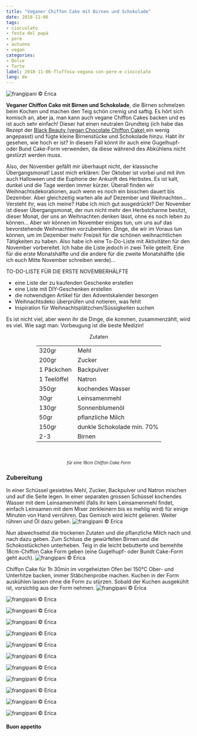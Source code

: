 ```yaml
---
title: "Veganer Chiffon Cake mit Birnen und Schokolade"
date: 2018-11-06
tags:
- cioccolato
- festa del papà
- pere
- autunno
- vegan
categories:
- Dolce
- Torte
label: 2018-11-06-fluffosa-vegana-con-pere-e-cioccolato
lang: de
---
```

![](../2018-11-06-fluffosa-vegana-con-pere-e-cioccolato/header.jpg "frangipani © Erica")

**Veganer Chiffon Cake mit Birnen und Schokolade**, die Birnen schmelzen beim Kochen und machen den Teig schön cremig und saftig. Es hört sich komisch an, aber ja, man kann auch vegane Chiffon Cakes backen und es ist auch sehr einfach! Dieser hat einen neutralen Grundteig (ich habe das Rezept der <a href="https://frangipani.raiano.ch/2016-10-18-black-beauty-de/" target="_blank"> Black Beauty (vegan Chocolate Chiffon Cake) </a> ein wenig angepasst) und fügte kleine Birnenstücke und Schokolade hinzu. Habt ihr gesehen, wie hoch er ist? In diesem Fall könnt ihr auch eine Gugelhupf- oder Bund Cake-Form verwenden, da diese während des Abkühlens nicht gestürzt werden muss.

Also, der November gefällt mir überhaupt nicht, der klassische Übergangsmonat! Lasst mich erklären: Der Oktober ist vorbei und mit ihm auch Halloween und die Euphorie der Ankunft des Herbstes. Es ist kalt, dunkel und die Tage werden immer kürzer. Überall finden wir Weihnachtsdekorationen, auch wenn es noch ein bisschen dauert bis Dezember. Aber gleichzeitig warten alle auf Dezember und Weihnachten... Versteht ihr, was ich meine? Habe ich mich gut ausgedrückt? Der November ist dieser Übergangsmonat, der nun nicht mehr den Herbstcharme besitzt, dieser Monat, der uns an Weihnachten denken lässt, ohne es noch leben zu können... Aber wir können im November einiges tun, um uns auf das bevorstehende Weihnachten vorzubereiten. Dinge, die wir im Voraus tun können, um im Dezember mehr Freizeit für die schönen weihnachtlichen Tätigkeiten zu haben. Also habe ich eine To-Do-Liste mit Aktivitäten für den November vorbereitet. Ich habe die Liste jedoch in zwei Teile geteilt. Eine für die erste Monatshälfte und die andere für die zweite Monatshälfte (die ich euch Mitte November schreiben werde)...

TO-DO-LISTE FÜR DIE ERSTE NOVEMBERHÄLFTE

- eine Liste der zu kaufenden Geschenke erstellen
- eine Liste mit DIY-Geschenken erstellen
- die notwendigen Artikel für den Adventskalender besorgen
- Weihnachtsdeko überprüfen und notieren, was fehlt
- Inspiration für Weihnachtsplätzchen/Süssigkeiten suchen

Es ist nicht viel, aber wenn ihr die Dinge, die kommen, zusammenzählt, wird es viel. Wie sagt man: Vorbeugung ist die beste Medizin!

<div id="wrapper" style="text-align: center">
  <div id="yourdiv" style="display: inline-block;">
    <div class="ingredients" itemscope itemtype="http://schema.org/Recipe">
      <span itemprop="name" style="display:none;">Veganer Chiffon Cake mit Birnen und Schokolade</span>
      <span itemprop="recipeCategory" style="display:none;">Süsses</span>
      <img itemprop="image" style="display:none;" class="ignore-gallery-item" src="../2018-11-06-fluffosa-vegana-con-pere-e-cioccolato/header.jpeg"/>
      <span itemprop="author" style="display:none;">Erica Raiano</span>
      <span itemprop="description" style="display:none;">Veganer Chiffon Cake mit Birnen und Schokolade, die Birnen schmelzen beim Kochen und machen den Teig schön cremig und saftig.</span>
      <div class="ingredients-title">Zutaten</div>
      <table>
        <tbody>
          </tr>
          <tr itemprop="recipeIngredient">
            <td>320gr</td>
            <td>Mehl</td>
          </tr>
          <tr itemprop="recipeIngredient">
            <td>200gr</td>
            <td>Zucker</td>
          </tr>
          <tr itemprop="recipeIngredient">
            <td>1 Päckchen</td>
            <td>Backpulver</td>
          </tr>
          <tr itemprop="recipeIngredient">
            <td>1 Teelöffel</td>
            <td>Natron</td>
          </tr>
          <tr itemprop="recipeIngredient">
            <td>350gr</td>
            <td>kochendes Wasser</td>
          </tr>
          <tr itemprop="recipeIngredient">
            <td>30gr</td>
            <td>Leinsamenmehl</td>
          </tr>
          <tr itemprop="recipeIngredient">
            <td>130gr</td>
            <td>Sonnenblumenöl</td>
          </tr>
          <tr itemprop="recipeIngredient">
            <td>50gr</td>
            <td>pflanzliche Milch</td>
          </tr>
          <tr itemprop="recipeIngredient">
            <td>150gr</td>
            <td>dunkle Schokolade min. 70%</td>
          </tr>
          <tr itemprop="recipeIngredient">
            <td>2-3</td>
            <td>Birnen</td> 
          </tr>
        </tbody>
      </table>
      <br></br>
      <i class="pull-right" style="font-size: 80%;">für eine 18cm Chiffon Cake Form</i>
    </div>
  </div>
</div>


<h3>
  <font color="grey">
    <i class="fa-solid fa-gears"></i>
  </font> Zubereitung
</h3>

In einer Schüssel gesiebtes Mehl, Zucker, Backpulver und Natron mischen und auf die Seite legen. In einer separaten grossen Schüssel kochendes Wasser mit dem Leinsamenmehl (falls ihr kein Leinsamenmehl findet, einfach Leinsamen mit dem Mixer zerkleinern bis es mehlig wird) für einige Minuten von Hand verrühren. Das Gemisch wird leicht gelieren. Weiter rühren und Öl dazu geben.
![](../2018-11-06-fluffosa-vegana-con-pere-e-cioccolato/liquidi.jpg "frangipani © Erica")

Nun abwechselnd die trockenen Zutaten und die pflanzliche Milch nach und nach dazu geben. Zum Schluss die gewürfelten Birnen und die Schokostückchen unterheben. Teig in die leicht bebutterte und bemehlte 18cm-Chiffon Cake Form geben (eine Gugelhupf- oder Bundt Cake-Form geht auch).
![](../2018-11-06-fluffosa-vegana-con-pere-e-cioccolato/teglia.jpg "frangipani © Erica")

Chiffon Cake für 1h 30min im vorgeheizten Ofen bei 150°C Ober- und Unterhitze backen, immer Stäbchenprobe machen. Kuchen in der Form auskühlen lassen ohne die Form zu stürzen. Sobald der Kuchen ausgekühlt ist, vorsichtig aus der Form nehmen.
![](../2018-11-06-fluffosa-vegana-con-pere-e-cioccolato/risultato1.jpg "frangipani © Erica")

![](../2018-11-06-fluffosa-vegana-con-pere-e-cioccolato/risultato2.jpg "frangipani © Erica")

![](../2018-11-06-fluffosa-vegana-con-pere-e-cioccolato/risultato3.jpg "frangipani © Erica")

![](../2018-11-06-fluffosa-vegana-con-pere-e-cioccolato/risultato4.jpg "frangipani © Erica")

![](../2018-11-06-fluffosa-vegana-con-pere-e-cioccolato/risultato5.jpg "frangipani © Erica")

![](../2018-11-06-fluffosa-vegana-con-pere-e-cioccolato/risultato6.jpg "frangipani © Erica")

![](../2018-11-06-fluffosa-vegana-con-pere-e-cioccolato/risultato7.jpg "frangipani © Erica")

![](../2018-11-06-fluffosa-vegana-con-pere-e-cioccolato/risultato8.jpg "frangipani © Erica")

![](../2018-11-06-fluffosa-vegana-con-pere-e-cioccolato/risultato9.jpg "frangipani © Erica")

![](../2018-11-06-fluffosa-vegana-con-pere-e-cioccolato/risultato10.jpg "frangipani © Erica")

![](../2018-11-06-fluffosa-vegana-con-pere-e-cioccolato/risultato11.jpg "frangipani © Erica")

![](../2018-11-06-fluffosa-vegana-con-pere-e-cioccolato/risultato12.jpg "frangipani © Erica")

<h4>Buon appetito
  <font color="red">
    <i class="fa-regular fa-face-smile"></i>
  </font>
</h4>
